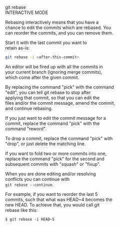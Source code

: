 git rebase  
INTERACTIVE MODE  

Rebasing interactively means that you have a  
chance to edit the commits which are rebased. You  
can reorder the commits, and you can remove them.  

Start it with the last commit you want to  
retain as-is:  
```sh
git rebase -i <after-this-commit>
```
An editor will be fired up with all the commits in  
your current branch (ignoring merge commits),  
which come after the given commit.  

By replacing the command "pick" with the command  
"edit", you can tell git rebase to stop after  
applying that commit, so that you can edit the  
files and/or the commit message, amend the commit,  
and continue rebasing.  

If you just want to edit the commit message for a  
commit, replace the command "pick" with the  
command "reword".  

To drop a commit, replace the command "pick" with  
"drop", or just delete the matching line.  

If you want to fold two or more commits into one,  
replace the command "pick" for the second and  
subsequent commits with "squash" or "fixup".  

When you are done editing and/or resolving  
conflicts you can continue with  
`git rebase --continue`.  

For example, if you want to reorder the last 5  
commits, such that what was HEAD~4 becomes the  
new HEAD. To achieve that, you would call git  
rebase like this:  
```
$ git rebase -i HEAD~5
```
